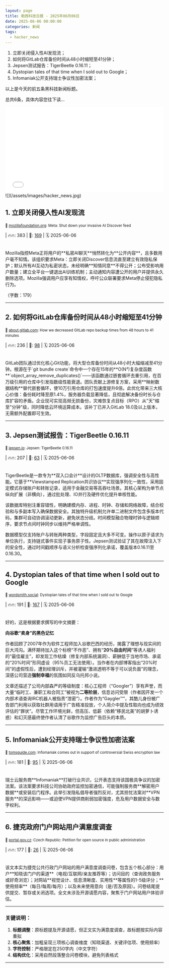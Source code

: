 ```yaml
---
layout: page
title: 勒西科技日报 - 2025年06月06日
date: 2025-06-06 00:00:00
categories: 新闻
tags:
  - hacker_news
---
```



1. 立即关闭侵入性AI发现流；
1. 如何将GitLab仓库备份时间从48小时缩短至41分钟；
1. Jepsen测试报告：TigerBeetle 0.16.11；
1. Dystopian tales of that time when I sold out to Google；
1. Infomaniak公开支持瑞士争议性加密法案；

以上是今天的前五条黑科技新闻标题。

总共6条，具体内容您往下读...


<iframe src="/signup.html" width="100%" height="270" frameborder="0"></iframe>
![](/assets/images/hacker_news.jpg)


## <a name="1"></a>1. 立即关闭侵入性AI发现流 
<small>🔗 [mozillafoundation.org](https://www.mozillafoundation.org/en/campaigns/meta-shut-down-your-invasive-ai-discover-feed-now/): Meta: Shut down your invasive AI Discover feed</small>


| 🔥🔥: 383 \| 💬: [169](https://news.ycombinator.com/item?id=44201872) \| 🗓️ 2025-06-06


<br />
Mozilla指控Meta正将用户的**私密AI聊天**悄然转化为**公开内容**，且多数用户毫不知情。该组织要求Meta：立即关闭Discover信息流直至建立有效隐私保护；默认所有AI互动为私密状态，未经明确**知情同意**不得公开；公布受影响用户数量；建立全平台一键退出AI训练机制；主动通知内容遭公开的用户并提供永久删除选项。Mozilla强调用户应享有知情权，呼吁公众联署要求Meta停止侵犯隐私行为。

（字数：179）

---

## <a name="2"></a>2. 如何将GitLab仓库备份时间从48小时缩短至41分钟 
<small>🔗 [about.gitlab.com](https://about.gitlab.com/blog/2025/06/05/how-we-decreased-gitlab-repo-backup-times-from-48-hours-to-41-minutes/): How we decreased GitLab repo backup times from 48 hours to 41 minutes</small>


| 🔥🔥: 236 \| 💬: [98](https://news.ycombinator.com/item?id=44201975) \| 🗓️ 2025-06-06


<br />
GitLab团队通过优化核心Git功能，将大型仓库备份时间从48小时大幅缩减至41分钟。根源在于`git bundle create`命令中一个存在15年的**O(N²)复杂度函数**`object_array_remove_duplicates()`——该函数通过嵌套循环去重引用，在百万级引用的仓库中引发指数级性能衰退。团队贡献上游修复方案，采用**映射数据结构**替代嵌套循环，使10万引用仓库的打包速度提升6倍。此优化带来三大核心价值：备份耗时降至原1.4%，服务器负载显著降低，且彻底解决备份时长与仓库扩容的矛盾。企业现可实现高频无损备份，灾难恢复点目标（RPO）从"天"缩至"分钟"级，同时降低云环境运算成本。该补丁已并入GitLab 18.0及以上版本，无需额外配置即可生效。

---

## <a name="3"></a>3. Jepsen测试报告：TigerBeetle 0.16.11 
<small>🔗 [jepsen.io](https://jepsen.io/analyses/tigerbeetle-0.16.11): Jepsen: TigerBeetle 0.16.11</small>


| 🔥🔥: 207 \| 💬: [63](https://news.ycombinator.com/item?id=44199592) \| 🗓️ 2025-06-06


<br />
TigerBeetle是一款专为**双入口会计**设计的OLTP数据库，强调安全性与高性能。它基于**Viewstamped Replication共识协议**实现强序列化一致性，采用固定模式存储账户和转账记录，适用于金融交易等高吞吐场景。其核心架构为单节点纵向扩展（非横向），通过批处理、IO并行及硬件优化提升单核性能。

该数据库特别注重容错性，明确建模内存、进程、时钟、存储和网络故障，结合校验和与多副本写入确保数据安全。其独特升级机制允许单二进制文件包含多版本代码，集群可自动协调滚动更新，避免状态分歧。时间模型融合物理时钟与逻辑顺序，要求节点间时钟同步以维持严格单调性。

数据模型仅支持账户与转账两种类型，字段固定且大多不可变。操作以原子请求为单位执行，支持链式事件实现子事务原子性。Jepsen测试验证了其在故障注入下的安全性，通过时间戳顺序与语义分析检查强序列化承诺，覆盖版本0.16.11至0.16.30。

---

## <a name="4"></a>4. Dystopian tales of that time when I sold out to Google 
<small>🔗 [wordsmith.social](https://wordsmith.social/elilla/deep-in-mordor-where-the-shadows-lie-dystopian-stories-of-my-time-as-a-googler): Dystopian tales of that time when I sold out to Google</small>


| 🔥🔥: 191 \| 💬: [167](https://news.ycombinator.com/item?id=44200773) \| 🗓️ 2025-06-06


<br />
好的，这是根据要求撰写的中文摘要：

**向谷歌“卖身”的黑色记忆**

作者回顾了2007年作为软件工程师加入谷歌巴西的经历，揭露了理想与现实间的巨大鸿沟。满怀期待加入这个标榜“不作恶”、拥有“**20%自由时间**”等诱人福利的“最佳雇主”，却发现工作枯燥（修复内部系统漏洞）、薪酬低于当地市场、承诺的“20%时间”形同虚设（95%员工无法使用）。当作者在内部博客指出“20%时间”的虚假性后，遭到经理训斥，并被灌输“激进透明不等于可以说负面”的理念，深感公司营造**强制幸福**的氛围如同反乌托邦小说。

文章还描述了公司内部森严的等级制度：核心工程师（“Googler”）享有声誉，而大量“临时工、兼职工和合同工”被视为**二等阶层**，信息访问受限（作者因开发一个内部术语查询IRC机器人被指责“泄密”）。作者作为“Gaygler™”，其酷儿身份被广告部门利用以获取社群用语用于广告精准投放，个人简介中提及性取向也成为绩效评估的“罪状”。尽管工作环境光鲜，但高压、低薪（依赖“移民北美”的胡萝卜诱惑）和幻灭感最终使作者认清了谷歌作为监控广告巨头的本质。

---

## <a name="5"></a>5. Infomaniak公开支持瑞士争议性加密法案 
<small>🔗 [tomsguide.com](https://www.tomsguide.com/computing/vpns/infomaniak-breaks-rank-and-comes-out-in-support-of-controversial-swiss-encryption-law): Infomaniak comes out in support of controversial Swiss encryption law</small>


| 🔥🔥: 181 \| 💬: [95](https://news.ycombinator.com/item?id=44199377) \| 🗓️ 2025-06-06


<br />
瑞士云服务商**Infomaniak**打破行业共识，公开表态支持该国极具争议的加密法案。该法案要求科技公司协助政府监控加密通信，可能强制服务商**解密用户数据**或安装后门程序。此举引发隐私倡导者强烈反对，尤其担忧法案对**VPN服务**的深远影响——或迫使VPN提供商削弱加密强度，危及用户数据安全与数字权利。

---

## <a name="6"></a>6. 捷克政府门户网站用户满意度调查 
<small>🔗 [portal.gov.cz](https://portal.gov.cz/e-petice/1205-petice-za-povinne-zverejneni-zdrojovych-kodu-softwaru-pouzitych-ve-verejne-sprave): Czech Republic: Petition for open source in public administration</small>


| 🔥🔥: 177 \| 💬: [26](https://news.ycombinator.com/item?id=44199299) \| 🗓️ 2025-06-06


<br />
该文本实为捷克公共行政门户网站的用户满意度调查问卷，包含五个核心部分：用户**知晓该门户的渠道**（电视/互联网/亲友推荐等）；访问目的（查询政务服务或好奇浏览）；对网站**视觉设计、信息清晰度、实用性**等属性的1-5级评分；**使用频率**（每日/每周/每月）；以及未来使用意向（是/否及原因）。问卷结尾提供提交、暂存或关闭选项。全文未涉及开源请愿内容，聚焦于门户网站用户体验评估。

---

### 关键说明：
1. **标题调整**：原标题提及开源请愿，但正文实为满意度调查，故标题按实际内容重拟
2. **核心聚焦**：加粗呈现三项核心调查维度（知晓渠道、关键评估项、使用频率）
3. **字符控制**：严格限定在250字内（中文字符）
4. **结构优化**：采用自然段落整合问卷模块，避免列表格式

---
